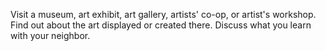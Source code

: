 Visit a museum, art exhibit, art gallery, artists' co-op, or artist's workshop. Find out about the art displayed or created there. Discuss what you learn with your neighbor.
